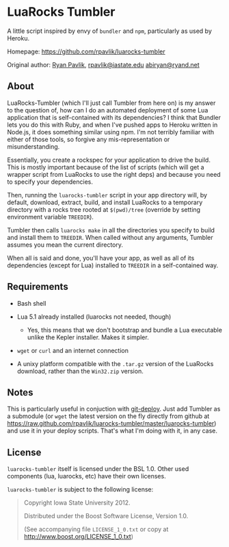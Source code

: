 LuaRocks Tumbler
================

A little script inspired by envy of `bundler` and `npm`, particularly as
used by Heroku.

Homepage: <https://github.com/rpavlik/luarocks-tumbler>

Original author: [Ryan
Pavlik][rp], <rpavlik@iastate.edu> <abiryan@ryand.net>

[rp]:http://academic.cleardefinition.com/ "Ryan Pavlik"

About
-----
LuaRocks-Tumbler (which I'll just call Tumbler from here on) is my
answer to the question of, how can I do an automated deployment of some
Lua application that is self-contained with its dependencies? I think
that Bundler lets you do this with Ruby, and when I've pushed apps to
Heroku written in Node.js, it does something similar using npm. I'm not
terribly familiar with either of those tools, so forgive any
mis-representation or misunderstanding.

Essentially, you create a rockspec for your application to drive the
build. This is mostly important because of the list of scripts (which
will get a wrapper script from LuaRocks to use the right deps) and
because you need to specify your dependencies.

Then, running the `luarocks-tumbler` script in your app directory will,
by default, download, extract, build, and install LuaRocks to a
temporary directory with a rocks tree rooted at `$(pwd)/tree` (override
by setting environment variable `TREEDIR`).

Tumbler then calls `luarocks make` in all the directories you specify to
build and install them to `TREEDIR`. When called without any arguments,
Tumbler assumes you mean the current directory.

When all is said and done, you'll have your app, as well as all of its
dependencies (except for Lua) installed to `TREEDIR` in a self-contained way.

Requirements
------------

- Bash shell

- Lua 5.1 already installed (luarocks not needed, though)

	- Yes, this means that we don't bootstrap and bundle a Lua executable
	unlike the Kepler installer. Makes it simpler.

- `wget` or `curl` and an internet connection

- A unixy platform compatible with the `.tar.gz` version of the LuaRocks
	download, rather than the `Win32.zip` version.

Notes
-----
This is particularly useful in conjuction with [git-deploy][]. Just add
Tumbler as a submodule (or `wget` the latest version on the fly directly
from github at
<https://raw.github.com/rpavlik/luarocks-tumbler/master/luarocks-tumbler>)
and use it in your deploy scripts. That's what I'm doing with it, in any
case.

[git-deploy]:https://github.com/mislav/git-deploy


License
-------
`luarocks-tumbler` itself is licensed under the BSL 1.0. Other used
components (lua, luarocks, etc) have their own licenses.

`luarocks-tumbler` is subject to the following license:

> Copyright Iowa State University 2012.
>
> Distributed under the Boost Software License, Version 1.0.
>
> (See accompanying file `LICENSE_1_0.txt` or copy at
> <http://www.boost.org/LICENSE_1_0.txt>)

